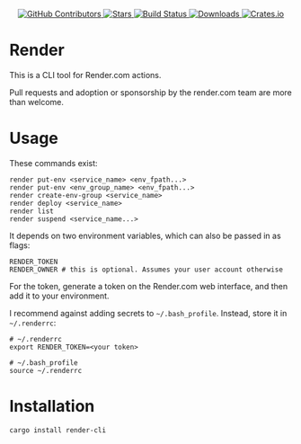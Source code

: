 <div id="top"></div>

<p align="center">
<a href="https://github.com/kurtbuilds/render/graphs/contributors">
    <img src="https://img.shields.io/github/contributors/kurtbuilds/render.svg?style=flat-square" alt="GitHub Contributors" />
</a>
<a href="https://github.com/kurtbuilds/render/stargazers">
    <img src="https://img.shields.io/github/stars/kurtbuilds/render.svg?style=flat-square" alt="Stars" />
</a>
<a href="https://github.com/kurtbuilds/render/actions">
    <img src="https://img.shields.io/github/actions/workflow/status/kurtbuilds/render/test.yaml?style=flat-square" alt="Build Status" />
</a>
<a href="https://crates.io/crates/render-cli">
    <img src="https://img.shields.io/crates/d/render-cli?style=flat-square" alt="Downloads" />
</a>
<a href="https://crates.io/crates/render-cli">
    <img src="https://img.shields.io/crates/v/render-cli?style=flat-square" alt="Crates.io" />
</a>

</p>

# Render

This is a CLI tool for Render.com actions. 

Pull requests and adoption or sponsorship by the render.com team are more than welcome.

# Usage

These commands exist:

    render put-env <service_name> <env_fpath...>
    render put-env <env_group_name> <env_fpath...>
    render create-env-group <service_name>
    render deploy <service_name>
    render list
    render suspend <service_name...>

It depends on two environment variables, which can also be passed in as flags:

    RENDER_TOKEN
    RENDER_OWNER # this is optional. Assumes your user account otherwise

For the token, generate a token on the Render.com web interface, and then add it to your environment.

I recommend against adding secrets to `~/.bash_profile`. Instead, store it in `~/.renderrc`:

    # ~/.renderrc
    export RENDER_TOKEN=<your token>

    # ~/.bash_profile
    source ~/.renderrc

# Installation

    cargo install render-cli

